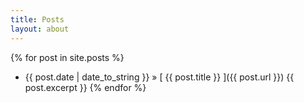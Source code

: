 ```yaml
---
title: Posts
layout: about
---
```


{% for post in site.posts %}
  * {{ post.date | date_to_string }} &raquo; [ {{ post.title }} ]({{ post.url }})
    {{ post.excerpt }}
{% endfor %}



